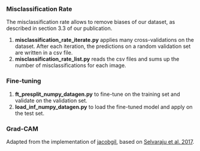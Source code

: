 ### Misclassification Rate

The misclassification rate allows to remove biases of our dataset, as described in section 3.3 of our publication.
1. **misclassification\_rate\_iterate.py** applies many cross-validations on the dataset. After each iteration, the predictions on a random validation set are written in a csv file.
2. **misclassification\_rate\_list.py** reads the csv files and sums up the number of misclassifications for each image.

### Fine-tuning

1. **ft\_presplit\_numpy\_datagen.py** to fine-tune on the training set and validate on the validation set.
2. **load\_inf\_numpy\_datagen.py** to load the fine-tuned model and apply on the test set.

### Grad-CAM

Adapted from the implementation of [jacobgil](https://github.com/jacobgil/keras-grad-cam), based on [Selvaraju et al. 2017](https://arxiv.org/abs/1610.02391).
